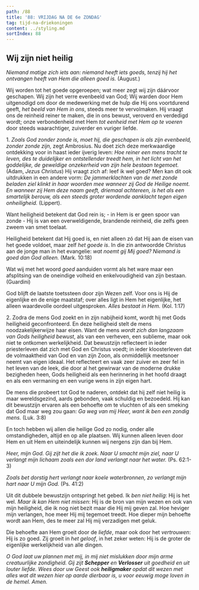 ```yaml
---
path: /88
title: '88: VRIJDAG NA DE 6e ZONDAG'
tag: tijd-na-driekoningen
content: ../styling.md
sortIndex: 88
---
```


## Wij zijn niet heilig

_Niemand matige zich iets aan: niemand heeft iets goeds, tenzij hij het ontvangen heeft van Hem die alleen goed is._ (August.)

Wij worden tot het goede opgeroepen; wat meer zegt wij zijn dáárvoor geschapen. Wij zijn het verre evenbeeld van God; Wij warden door Hem uitgenodigd om door de medewerking met de hulp die Hij ons voortdurend geeft, _het beeld van Hem in ons_, steeds meer te vervolmaken. Hij vraagt ons de reinheid reiner te maken, die in ons bewust, veroverd en verdedigd wordt; onze verbondenheid met Hem _tot eenheid met Hem op te voeren_ door steeds waarachtiger, zuiverder en vuriger liefde.

1\. _Zoals God zonder zonde is, moet hij, die geschapen is als zijn evenbeeld, zonder zonde zijn,_ zegt Ambrosius. Nu doet zich deze merkwaardige ontdekking voor in haast ieder ijverig leven: _Hoe reiner een mens tracht te leven, des te duidelijker en ontstellender treedt hem, in het licht van het goddelijke, de geweldige onzekerheid van zijn hele bestaan tegemoet._ (Adam, _Jezus Christus_) Hij vraagt zich af: leef ik wel goed? Men kan dit ook uitdrukken in een andere vorm: _De jammerklachten van de met zonde beladen ziel klinkt in haar woorden mee wanneer zij God de Heilige noemt. En wanneer zij Hem deze naam geeft, driemaal achtereen, is het als een smartelijk berouw, als een steeds groter wordende aanklacht tegen eigen onheiligheid._ (Lippert).

Want heiligheid betekent dat God rein is; - in Hem is er geen spoor van zonde - Hij is van een overweldigende, brandende reinheid, die zelfs geen zweem van smet toelaat.

Heiligheid betekent dat Hij goed is, en niet alleen zó dat Hij aan de eisen van het goede voldoet, maar zelf _het goede is_. In die zin antwoordde Christus aan de jonge man in het evangelie: _wat noemt gij Mij goed? Niemand is goed dan God alleen._ (Mark. 10:18)

Wat wij met het woord _goed_ aanduiden vormt als het ware maar een afsplitsing van de oneindige volheid en enkelvoudigheid van zijn bestaan. (Guardini)

God blijft de laatste toetssteen door zijn Wezen zelf. Voor ons is Hij de eigenlijke en de enige maatstaf; over alles ligt in Hem het eigenlijke, het alleen waardevolle oordeel uitgesproken. _Alles bestaat in Hem._ (Kol. 1:17)

2\. Zodra de mens God zoekt en in zijn nabijheid komt, wordt hij met Gods heiligheid geconfronteerd. En deze heiligheid stelt de mens noodzakelijkerwijze haar eisen. Want de mens _wordt zich dan langzaam van Gods heiligheid bewust_, als van een verheven, een sublieme, maar ook niet te ontkomen werkelijkheid. Dat bewustzijn reflecteert in ieder priesterleven dat zich met God en Christus voedt; in ieder kloosterleven dat de volmaaktheid van God en van zijn Zoon, als onmiddellijk meetsnoer neemt van eigen ideaal. Het reflecteert en vaak zeer zuiver en zeer fel in het leven van de leek, die door al het gewirwar van de moderne drukke bezigheden heen, Gods heiligheid als een herinnering in het hoofd draagt en als een vermaning en een vurige wens in zijn eigen hart.

De mens die probeert tot God te naderen, ontdekt dat hij zelf niet heilig is maar wereldsgezind, aards gebonden, vaak schuldig en bezoedeld. Hij kan dit bewustzijn ervaren als een behoefte om te vluchten of als een smeking dat God maar weg zou gaan: _Ga weg van mij Heer, want ik ben een zondig mens._ (Luk. 3:8)

En toch hebben wij allen die heilige God zo nodig, onder alle omstandigheden, altijd en op alle plaatsen. Wij kunnen alleen leven door Hem en uit Hem en uiteindelijk kunnen wij nergens zijn dan bij Hem.

_Heer, mijn God. Gij zijt het die ik zoek. Naar U smacht mijn ziel, naar U verlangt mijn lichaam zoals een dor land verlangt naar het water._ (Ps. 62:1-3)

_Zoals bet dorstig hert verlangt naar koele waterbronnen, zo verlangt mijn hart naar U mijn God._ (Ps. 41:2)

Uit dit dubbele bewustzijn ontspringt het gebed. Ik _ben niet heilig_: Hij is het wel. _Maar ik kan Hem niet missen_: Hij is de bron van mijn wezen en ook van mijn heiligheid, die ik nog niet bezit maar die Hij mij geven zal. Hoe heviger mijn verlangen, hoe meer Hij mij tegemoet treedt. Hoe dieper mijn behoefte wordt aan Hem, des te meer zal Hij mij verzadigen met geluk.

Die behoefte aan Hem groeit door de _liefde_, maar ook door het _vertrouwen_: Hij is zo goed. Zij groeit in _het geloof_, in het zeker weten: Hij is de groter de eigenlijke werkelijkheid van alle dingen.

_O God laat uw plannen met mij, in mij niet mislukken door mijn arme creatuurlijke zondigheid. Gij zijt **Schepper** en **Verlosser** uit goedheid en uit louter liefde. Wees door uw Geest ook **heiligmaker** opdat dit wezen met alles wat dit wezen hier op aarde dierbaar is, u voor eeuwig moge loven in de hemel. Amen._
